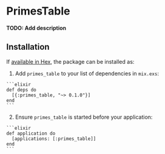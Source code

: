 # PrimesTable

**TODO: Add description**

## Installation

If [available in Hex](https://hex.pm/docs/publish), the package can be installed as:

  1. Add `primes_table` to your list of dependencies in `mix.exs`:

    ```elixir
    def deps do
      [{:primes_table, "~> 0.1.0"}]
    end
    ```

  2. Ensure `primes_table` is started before your application:

    ```elixir
    def application do
      [applications: [:primes_table]]
    end
    ```

